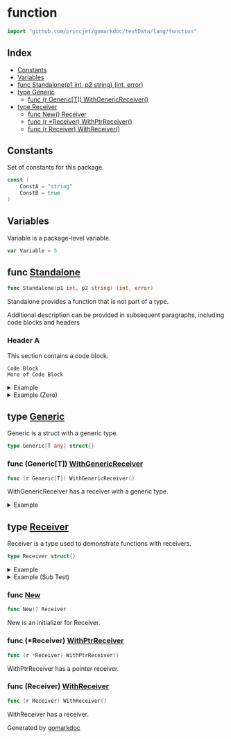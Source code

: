 <!-- Code generated by gomarkdoc. DO NOT EDIT -->

# function

```go
import "github.com/princjef/gomarkdoc/testData/lang/function"
```

## Index

- [Constants](<#constants>)
- [Variables](<#variables>)
- [func Standalone(p1 int, p2 string) (int, error)](<#func-standalone>)
- [type Generic](<#type-generic>)
  - [func (r Generic[T]) WithGenericReceiver()](<#func-generict-withgenericreceiver>)
- [type Receiver](<#type-receiver>)
  - [func New() Receiver](<#func-new>)
  - [func (r *Receiver) WithPtrReceiver()](<#func-receiver-withptrreceiver>)
  - [func (r Receiver) WithReceiver()](<#func-receiver-withreceiver>)

## Constants

Set of constants for this package.

```go
const (
    ConstA = "string"
    ConstB = true
)
```

## Variables

Variable is a package\-level variable.

```go
var Variable = 5
```

## func [Standalone](<https://github.com/princjef/gomarkdoc/blob/master/testData/lang/function/func.go#L14>)

```go
func Standalone(p1 int, p2 string) (int, error)
```

Standalone provides a function that is not part of a type.

Additional description can be provided in subsequent paragraphs, including code blocks and headers

### Header A

This section contains a code block.

```
Code Block
More of Code Block
```

<details><summary>Example</summary>
<p>

```go
package main

import (
	"fmt"
	"github.com/princjef/gomarkdoc/testData/lang/function"
)

func main() {
	res, _ := function.Standalone(2, "abc")
	fmt.Println(res)
}
```

#### Output

```
2
```

</p>
</details>

<details><summary>Example (Zero)</summary>
<p>

```go
package main

import (
	"fmt"
	"github.com/princjef/gomarkdoc/testData/lang/function"
)

func main() {
	res, _ := function.Standalone(0, "def")
	fmt.Println(res)
}
```

#### Output

```
0
```

</p>
</details>

## type [Generic](<https://github.com/princjef/gomarkdoc/blob/master/testData/lang/function/func.go#L33>)

Generic is a struct with a generic type.

```go
type Generic[T any] struct{}
```

### func \(Generic\[T\]\) [WithGenericReceiver](<https://github.com/princjef/gomarkdoc/blob/master/testData/lang/function/func.go#L36>)

```go
func (r Generic[T]) WithGenericReceiver()
```

WithGenericReceiver has a receiver with a generic type.

<details><summary>Example</summary>
<p>

```go
package main

import (
	"github.com/princjef/gomarkdoc/testData/lang/function"
)

func main() {
	r := function.Generic[int]{}
	r.WithGenericReceiver()
}
```

</p>
</details>

## type [Receiver](<https://github.com/princjef/gomarkdoc/blob/master/testData/lang/function/func.go#L19>)

Receiver is a type used to demonstrate functions with receivers.

```go
type Receiver struct{}
```

<details><summary>Example</summary>
<p>

```go
package main

import (
	"fmt"
	"github.com/princjef/gomarkdoc/testData/lang/function"
)

func main() {
	r := &function.Receiver{}
	fmt.Println(r)
}
```

</p>
</details>

<details><summary>Example (Sub Test)</summary>
<p>

```go
package main

import (
	"github.com/princjef/gomarkdoc/testData/lang/function"
)

func main() {
	var r function.Receiver
	r.WithReceiver()
}
```

</p>
</details>

### func [New](<https://github.com/princjef/gomarkdoc/blob/master/testData/lang/function/func.go#L22>)

```go
func New() Receiver
```

New is an initializer for Receiver.

### func \(\*Receiver\) [WithPtrReceiver](<https://github.com/princjef/gomarkdoc/blob/master/testData/lang/function/func.go#L30>)

```go
func (r *Receiver) WithPtrReceiver()
```

WithPtrReceiver has a pointer receiver.

### func \(Receiver\) [WithReceiver](<https://github.com/princjef/gomarkdoc/blob/master/testData/lang/function/func.go#L27>)

```go
func (r Receiver) WithReceiver()
```

WithReceiver has a receiver.

Generated by [gomarkdoc](<https://github.com/princjef/gomarkdoc>)
